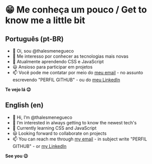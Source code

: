 # 😁 Me conheça um pouco / Get to know me a little bit 

## Português (pt-BR)

- 👋 Oi, sou @thalesmenegueco
- 👀 Me interesso por conhecer as tecnologias mais novas
- 🌱 Atualmente aprendendo CSS e JavaScript
- 😃 Ansioso para participar em projetos
- 📫 Você pode me contatar por meio do [meu email](mailto:thales.menegueco@gmail.com) - no assunto escrevendo "PERFIL GITHUB" - ou do [meu LinkedIn](https://www.linkedin.com/in/thales-menegueco/) 

**Te vejo lá 😉**

## English (en)

- 👋 Hi, I’m @thalesmenegueco
- 👀 I’m interested in always getting to know the newest tech's
- 🌱 Currently learning CSS and JavaScript
- 😃 Looking forward to collaborate on projects
- 📫 You can reach me through [my email](mailto:thales.menegueco@gmail.com) - in subject write "PERFIL GITHUB" - or [my LinkedIn](https://www.linkedin.com/in/thales-menegueco/) 

**See you 😉**


<!---
thalesmenegueco/thalesmenegueco is a ✨ special ✨ repository because its `README.md` (this file) appears on your GitHub profile.
You can click the Preview link to take a look at your changes.
--->
